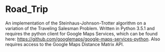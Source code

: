 # Road_Trip
An implementation of the Steinhaus-Johnson-Trotter algorithm on a variation of the Traveling Salesman Problem. Written in Python 3.5.1 and requires the python client for Google Maps Services, which can be found here: https://github.com/googlemaps/google-maps-services-python. Also requires access to the Google Maps Distance Matrix API.
